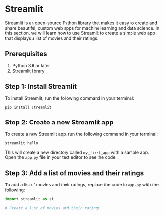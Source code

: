 #    Streamlit

Streamlit is an open-source Python library that makes it easy to create and share beautiful, custom web apps for machine learning and data science. In this section, we will learn how to use Streamlit to create a simple web app that displays a list of movies and their ratings.

## Prerequisites

1. Python 3.6 or later
2. Streamlit library

## Step 1: Install Streamlit

To install Streamlit, run the following command in your terminal:

```
pip install streamlit
```

## Step 2: Create a new Streamlit app

To create a new Streamlit app, run the following command in your terminal:

```
streamlit hello
```

This will create a new directory called `my_first_app` with a sample app. Open the `app.py` file in your text editor to see the code.

## Step 3: Add a list of movies and their ratings

To add a list of movies and their ratings, replace the code in `app.py` with the following:

```python
import streamlit as st

# Create a list of movies and their ratings